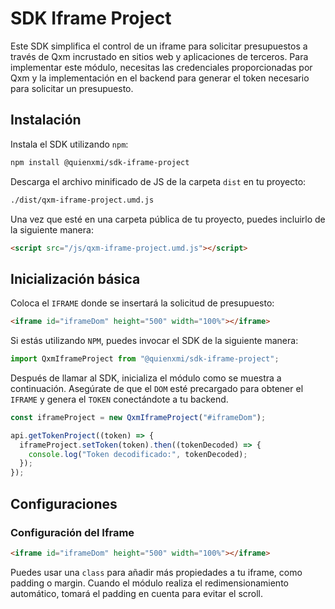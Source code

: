 # SDK Iframe Project

Este SDK simplifica el control de un iframe para solicitar presupuestos a través de Qxm incrustado en sitios web y aplicaciones de terceros. Para implementar este módulo, necesitas las credenciales proporcionadas por Qxm y la implementación en el backend para generar el token necesario para solicitar un presupuesto.

## Instalación

Instala el SDK utilizando `npm`:
```sh
npm install @quienxmi/sdk-iframe-project
```

Descarga el archivo minificado de JS de la carpeta `dist` en tu proyecto:
```sh
./dist/qxm-iframe-project.umd.js
```

Una vez que esté en una carpeta pública de tu proyecto, puedes incluirlo de la siguiente manera:
```html
<script src="/js/qxm-iframe-project.umd.js"></script>
```

## Inicialización básica

Coloca el `IFRAME` donde se insertará la solicitud de presupuesto:
```html
<iframe id="iframeDom" height="500" width="100%"></iframe>
```

Si estás utilizando `NPM`, puedes invocar el SDK de la siguiente manera:
```javascript
import QxmIframeProject from "@quienxmi/sdk-iframe-project";
```

Después de llamar al SDK, inicializa el módulo como se muestra a continuación. Asegúrate de que el `DOM` esté precargado para obtener el `IFRAME` y genera el `TOKEN` conectándote a tu backend.

```javascript
const iframeProject = new QxmIframeProject("#iframeDom");

api.getTokenProject((token) => {
  iframeProject.setToken(token).then((tokenDecoded) => {
    console.log("Token decodificado:", tokenDecoded);
  });
});
```

## Configuraciones

### Configuración del Iframe

```html
<iframe id="iframeDom" height="500" width="100%"></iframe>
```

Puedes usar una `class` para añadir más propiedades a tu iframe, como padding o margin. Cuando el módulo realiza el redimensionamiento automático, tomará el padding en cuenta para evitar el scroll.
